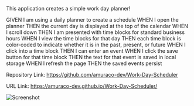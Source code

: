 This application creates a simple work day planner!

GIVEN I am using a daily planner to create a schedule
WHEN I open the planner
THEN the current day is displayed at the top of the calendar
WHEN I scroll down
THEN I am presented with time blocks for standard business hours
WHEN I view the time blocks for that day
THEN each time block is color-coded to indicate whether it is in the past, present, or future
WHEN I click into a time block
THEN I can enter an event
WHEN I click the save button for that time block
THEN the text for that event is saved in local storage
WHEN I refresh the page
THEN the saved events persist

Repository Link: https://github.com/amuraco-dev/Work-Day-Scheduler

URL Link: https://amuraco-dev.github.io/Work-Day-Scheduler/


![Screenshot](https://imgur.com/a/BEnUhss)